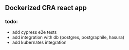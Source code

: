 ## Dockerized CRA react app 

### todo:
- add cypress e2e tests
- add integration with db (postgres, postgraphile, hasura)
- add kubernates integration